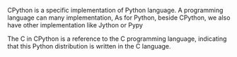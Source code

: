 CPython is a specific implementation of Python language. A programming language can many implementation, As for Python, beside CPython, we also have other implementation like Jython or Pypy

The C in CPython is a reference to the C programming language, indicating that this Python distribution is written in the C language.